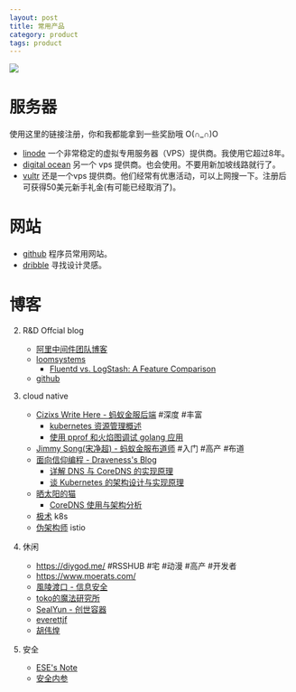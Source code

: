 ```yaml
---
layout: post
title: 常用产品
category: product
tags: product
---
```


![](https://cdn.kelu.org/blog/tags/tools.jpg)

# 服务器

使用这里的链接注册，你和我都能拿到一些奖励哦 O(∩_∩)O 

* [linode](https://www.linode.com/?r=c4c86a6134a7ff2cb58f7b0cdeeb8295a71482d2) 一个非常稳定的虚拟专用服务器（VPS）提供商。我使用它超过8年。
* [digital ocean](https://m.do.co/c/f595b7f62cc7) 另一个 vps 提供商。也会使用。不要用新加坡线路就行了。
* [vultr](https://www.vultr.com/?ref=7308830) 还是一个vps 提供商。他们经常有优惠活动，可以上网搜一下。注册后可获得50美元新手礼金(有可能已经取消了)。



# 网站

* [github](https://github.com/kelvinblood) 程序员常用网站。
* [dribble](https://dribbble.com/) 寻找设计灵感。


# 博客

2. R&D Offcial blog 

   * [阿里中间件团队博客](http://jm.taobao.org/)
   * [loomsystems](https://www.loomsystems.com/blog)
     * [Fluentd vs. LogStash: A Feature Comparison](https://www.loomsystems.com/blog/single-post/2017/01/30/a-comparison-of-fluentd-vs-logstash-log-collector)
   * [github](https://github.blog/)
   
2. cloud native

   * [Cizixs Write Here - 蚂蚁金服后端](http://cizixs.com/) #深度 #丰富 
     * [kubernetes 资源管理概述](https://cizixs.com/2018/06/25/kubernetes-resource-management/)
     * [使用 pprof 和火焰图调试 golang 应用](http://cizixs.com/2017/09/11/profiling-golang-program/)
   * [Jimmy Song(宋净超) - 蚂蚁金服布道师](https://jimmysong.io/) #入门 #高产 #布道
   * [面向信仰编程 - Draveness's Blog](https://draveness.me/)
     * [详解 DNS 与 CoreDNS 的实现原理](https://draveness.me/dns-coredns)
     * [谈 Kubernetes 的架构设计与实现原理](https://draveness.me/understanding-kubernetes)
   * [晒太阳的猫](https://zhengyinyong.com/)
     * [CoreDNS 使用与架构分析](https://zhengyinyong.com/coredns-basis.html)
   * [极术](https://jishu.io/) k8s
   * [伪架构师](https://blog.fleeto.us/) istio

3. 休闲
   * <https://diygod.me/> #RSSHUB #宅 #动漫 #高产 #开发者
   * <https://www.moerats.com/>
   * [風陵渡口 - 信息安全](https://thief.one/)
   * [toko的魔法研究所](http://toko.moe/)
   * [SealYun - 创世容器](http://lameleg.com/)
   * [everettjf](https://everettjf.github.io)
   * [胡伟煌](https://www.huweihuang.com/)
4. 安全
   * [ESE's Note](https://esebanana.github.io/)
   * [安全内参](https://www.secrss.com/)